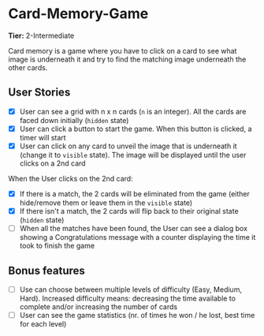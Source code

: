 # Card-Memory-Game

**Tier:** 2-Intermediate

Card memory is a game where you have to click on a card to see what image is underneath it and try to find the matching image underneath the other cards.

## User Stories

- [x] User can see a grid with n x n cards (`n` is an integer). All the cards are faced down initially (`hidden` state)
- [x] User can click a button to start the game. When this button is clicked, a timer will start
- [x] User can click on any card to unveil the image that is underneath it (change it to `visible` state). The image will be displayed until the user clicks on a 2nd card

When the User clicks on the 2nd card:

- [x] If there is a match, the 2 cards will be eliminated from the game (either hide/remove them or leave them in the `visible` state)
- [x] If there isn't a match, the 2 cards will flip back to their original state (`hidden` state)
- [ ] When all the matches have been found, the User can see a dialog box showing a Congratulations message with a counter displaying the time it took to finish the game

## Bonus features

- [ ] Use can choose between multiple levels of difficulty (Easy, Medium, Hard). Increased difficulty means: decreasing the time available to complete and/or increasing the number of cards
- [ ] User can see the game statistics (nr. of times he won / he lost, best time for each level)
